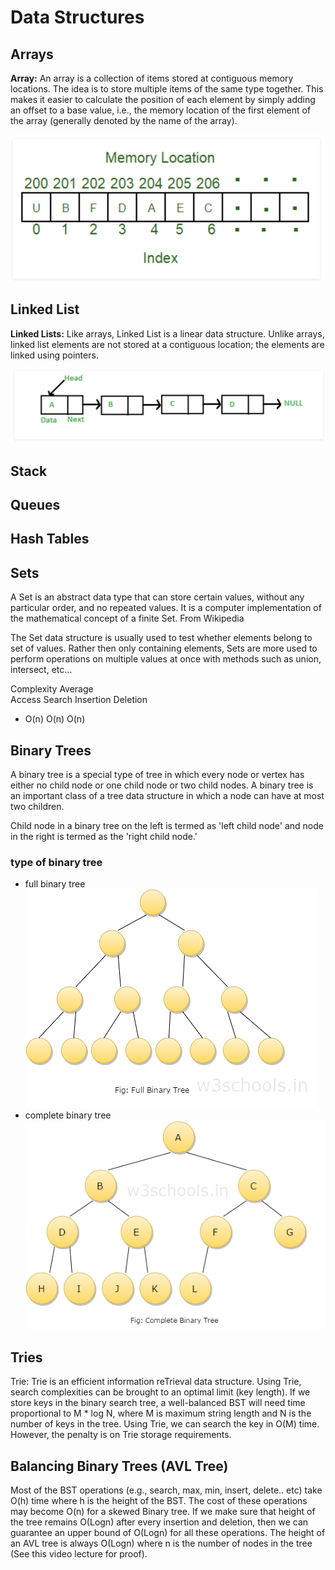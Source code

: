 # Data Structures

## Arrays
**Array:** An array is a collection of items stored at contiguous memory locations. The idea is to store multiple items of the same type together. This makes it easier to calculate the position of each element by simply adding an offset to a base value, i.e., the memory location of the first element of the array (generally denoted by the name of the array).


![Arrays](./img/Arrays.png)
## Linked List
**Linked Lists:** Like arrays, Linked List is a linear data structure. Unlike arrays, linked list elements are not stored at a contiguous location; the elements are linked using pointers.


![Arrays](./img/Linked_List.png)

## Stack 

## Queues

## Hash Tables 

## Sets 
A Set is an abstract data type that can store certain values, without any particular order, and no repeated values. It is a computer implementation of the mathematical concept of a finite Set. From Wikipedia

The Set data structure is usually used to test whether elements belong to set of values. Rather then only containing elements, Sets are more used to perform operations on multiple values at once with methods such as union, intersect, etc…

Complexity
Average	 	 	 
Access	Search	Insertion	Deletion
-	O(n)	O(n)	O(n)
## Binary Trees 
A binary tree is a special type of tree in which every node or vertex has either no child node or one child node or two child nodes. A binary tree is an important class of a tree data structure in which a node can have at most two children.

Child node in a binary tree on the left is termed as 'left child node' and node in the right is termed as the 'right child node.'
### type of binary tree
* full binary tree 
![Binary](./img/Full-Binary-Tree.png)
* complete binary tree 
![Binary](./img/Complete-Binary-Tree.png)



## Tries
Trie: Trie is an efficient information reTrieval data structure. Using Trie, search complexities can be brought to an optimal limit (key length). If we store keys in the binary search tree, a well-balanced BST will need time proportional to M * log N, where M is maximum string length and N is the number of keys in the tree. Using Trie, we can search the key in O(M) time. However, the penalty is on Trie storage requirements.


## Balancing Binary Trees (AVL Tree)
Most of the BST operations (e.g., search, max, min, insert, delete.. etc) take O(h) time where h is the height of the BST. The cost of these operations may become O(n) for a skewed Binary tree. If we make sure that height of the tree remains O(Logn) after every insertion and deletion, then we can guarantee an upper bound of O(Logn) for all these operations. The height of an AVL tree is always O(Logn) where n is the number of nodes in the tree (See this video lecture for proof).

